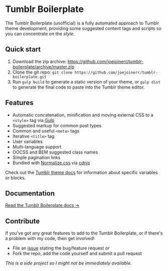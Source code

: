 Tumblr Boilerplate
==================
The Tumblr Boilerplate (unofficial) is a fully automated approach to Tumblr theme development, providing some suggested content tags and scripts so you can concentrate on the *style*.

## Quick start
1. Download the zip archive: <https://github.com/joejoinerr/tumblr-boilerplate/archive/master.zip>
2. Clone the git repo: `git clone https://github.com/joejoinerr/tumblr-boilerplate.git`
3. Run `gulp build` to generate a static version of your theme, or `gulp dist` to generate the final code to paste into the Tumblr theme editor.

## Features
- Automatic concatenation, minification and moving external CSS to a `<style>` tag via [Gulp](https://gulpjs.com)
- Suggested markup for common post types
- Common and useful `<meta>` tags
- Iterative `<title>` tag
- User variables
- Multi-language support
- OOCSS and BEM suggested class names
- Simple pagination links
- Bundled with [Normalize.css](http://necolas.github.com/normalize.css/) via [cdnjs](http://cdnjs.com)

Check out the [Tumblr theme docs](http://www.tumblr.com/docs/en/custom_themes) for information about specific variables or blocks.

## Documentation
[Read the Tumblr Boilerplate docs &rarr;](https://github.com/joejoinerr/tumblr-boilerplate/wiki)

## Contribute
If you've got any great features to add to the Tumblr Boilerplate, or if there's a problem with my code, then get involved!

- File an [issue](https://github.com/joejoinerr/tumblr-boilerplate/issues) stating the bug/feature request *or*
- Fork the repo, add the code yourself and submit a pull request

_This is a side project so I might not be immediately available._
